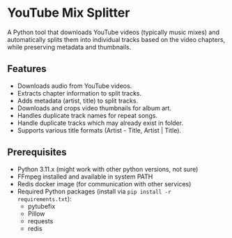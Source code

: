 # YouTube Mix Splitter

A Python tool that downloads YouTube videos (typically music mixes) and automatically splits them into individual tracks based on the video chapters, while preserving metadata and thumbnails.

## Features

- Downloads audio from YouTube videos.
- Extracts chapter information to split tracks.
- Adds metadata (artist, title) to split tracks.
- Downloads and crops video thumbnails for album art.
- Handles duplicate track names for repeat songs.
- Handle duplicate tracks which may already exist in folder.
- Supports various title formats (Artist - Title, Artist | Title).

## Prerequisites

- Python 3.11.x (might work with other python versions, not sure)
- FFmpeg installed and available in system PATH
- Redis docker image (for communication with other services)
- Required Python packages (install via `pip install -r requirements.txt`):
  - pytubefix
  - Pillow
  - requests
  - redis

